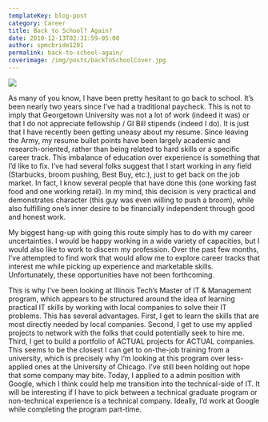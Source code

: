 ```yaml
---
templateKey: blog-post
category: Career
title: Back to School? Again?
date: 2010-12-13T02:31:59-05:00
author: spmcbride1201
permalink: back-to-school-again/
coverimage: /img/posts/backToSchoolCover.jpg
---
```


![](/img/posts/backToSchoolCover.jpg)

As many of you know, I have been pretty hesitant to go back to school. It’s been nearly two years since I’ve had a traditional paycheck. This is not to imply that Georgetown University was not a lot of work (indeed it was) or that I do not appreciate fellowship / GI Bill stipends (indeed I do). It is just that I have recently been getting uneasy about my resume. Since leaving the Army, my resume bullet points have been largely academic and research-oriented, rather than being related to hard skills or a specific career track. This imbalance of education over experience is something that I’d like to fix. I’ve had several folks suggest that I start working in any field (Starbucks, broom pushing, Best Buy, etc.), just to get back on the job market. In fact, I know several people that have done this (one working fast food and one working retail). In my mind, this decision is very practical and demonstrates character (this guy was even willing to push a broom), while also fulfilling one’s inner desire to be financially independent through good and honest work.

My biggest hang-up with going this route simply has to do with my career uncertainties. I would be happy working in a wide variety of capacities, but I would also like to work to discern my profession. Over the past few months, I’ve attempted to find work that would allow me to explore career tracks that interest me while picking up experience and marketable skills. Unfortunately, these opportunities have not been forthcoming.

This is why I’ve been looking at Illinois Tech’s Master of IT &amp; Management program, which appears to be structured around the idea of learning practical IT skills by working with local companies to solve their IT problems. This has several advantages. First, I get to learn the skills that are most directly needed by local companies. Second, I get to use my applied projects to network with the folks that could potentially seek to hire me. Third, I get to build a portfolio of ACTUAL projects for ACTUAL companies. This seems to be the closest I can get to on-the-job training from a university, which is precisely why I’m looking at this program over less-applied ones at the University of Chicago.
I’ve still been holding out hope that some company may bite. Today, I applied to a admin position with Google, which I think could help me transition into the technical-side of IT. It will be interesting if I have to pick between a technical graduate program or non-technical experience is a technical company. Ideally, I’d work at Google while completing the program part-time.
